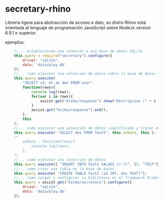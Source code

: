 # secretary-rhino
Librería ligera para abstracción de acceso a dato, su distro Rhino está orientada al lenguaje de programación JavaScript sobre NodeJs version 6.9.1 o superior.

ejemplos:

```javascript
	//... estableciendo una conexión a una base de datos SQLite
	this.query = require("secretary").configure({
		driver: "sqlite",
		data: 'data/ploy.db'
	});
	//... como ejecutar una selección de datos sobre la base de datos seleccionada
	this.query.execute(
		"SELECT id, dt as des FROM user",
		function(rows){
			console.log(rows);
			for(var i in rows){
				assist.get("ksike/response").show("Descripcion (" + i + "):"+ rows[i].des + "  <br> ");
			}
			assist.get("ksike/response").end();
		},
		this
	);
	//... como ejecutar una selección de datos simplificada y tratar el resultado
    this.query.execute( "SELECT des FROM Test2", this.onData, this );
	/*
		onData : function(rows){
			console.log(rows);
		},
	*/
	//... como ejecutar una inserción de datos
	this.query.execute([ "INSERT INTO Test2 VALUES (?,?)", [5, "TEST"]]);
	//... como crear una tabla en la base de datos
	this.query.execute( "CREATE TABLE Test2 (id INT, des TEXT)");
	//... como cargar y configurar la biblioteca en el framework Ksike Rhino
	this.query = assist.get("ksike/secretary").configure({
		driver: "sqlite",
		data: 'data/ploy.db'
	});
```